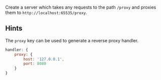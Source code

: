 Create a server which takes any requests to the path `/proxy` and proxies them
to `http://localhost:65535/proxy`.


## Hints

The `proxy` key can be used to generate a reverse proxy handler.

```js
handler: {
    proxy: {
        host: '127.0.0.1',
        port: 8080
    }
}
```
